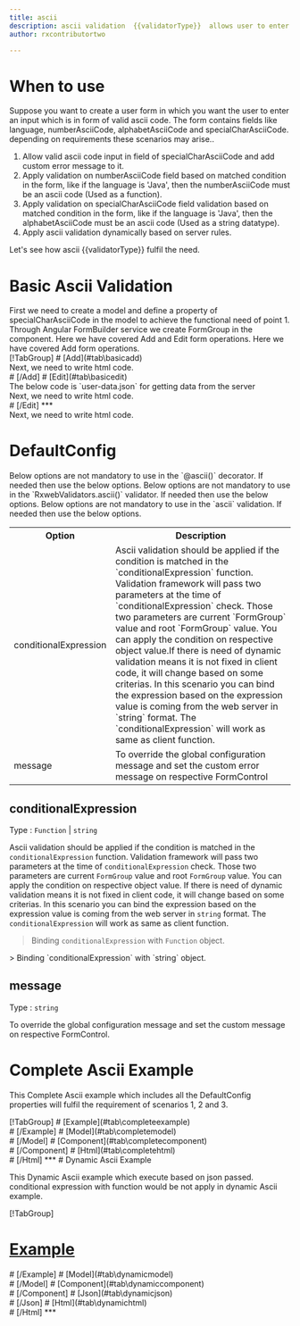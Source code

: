 ```yaml
---
title: ascii
description: ascii validation  {{validatorType}}  allows user to enter the input which is in the proper ascii format.
author: rxcontributortwo

---
```

# When to use
Suppose you want to create a user form in which you want the user to enter an  input which is in form of valid ascii code. The form contains fields like language, numberAsciiCode, alphabetAsciiCode and specialCharAsciiCode. depending on requirements these scenarios may arise..
<ol>
     <li>Allow valid ascii code input in field of specialCharAsciiCode and add custom error message to it.</li>
     <li>Apply validation on numberAsciiCode field based on matched condition in the form, like if the language is 'Java', then the numberAsciiCode must be an ascii code (Used as a function).</li>
     <li>Apply validation on specialCharAsciiCode field validation based on matched condition in the form, like if the language is 'Java', then the alphabetAsciiCode must be an ascii code (Used as a string datatype).</li>
     <data-scope scope="['decorator','validator']">
          <li>Apply ascii validation dynamically based on server rules.</li>
     </data-scope>
</ol>
Let's see how ascii  {{validatorType}}  fulfil the need.

# Basic Ascii Validation
<data-scope scope="['decorator','template-driven']">
First we need to create a model and define a property of specialCharAsciiCode in the model to achieve the functional need of point 1.
<div component="app-code" key="ascii-add-model"></div> 
</data-scope>
Through Angular FormBuilder service we create FormGroup in the component.
<data-scope scope="['decorator']">
Here we have covered Add and Edit form operations. 
</data-scope>

<data-scope scope="['validator','template-driven']">
Here we have covered Add form operations. 
</data-scope>

<data-scope scope="['decorator']">
<div component="app-tabs" key="basic-operations"></div>
[!TabGroup]
# [Add](#tab\basicadd)
<div component="app-code" key="ascii-add-component"></div> 
Next, we need to write html code.
<div component="app-code" key="ascii-add-html"></div> 
<div component="app-example-runner" ref-component="app-ascii-add"></div>
# [/Add]
# [Edit](#tab\basicedit)
<div component="app-code" key="ascii-edit-component"></div>
The below code is `user-data.json` for getting data from the server 
<div component="app-code" key="ascii-edit-json"></div> 
Next, we need to write html code.
<div component="app-code" key="ascii-edit-html"></div> 
<div component="app-example-runner" ref-component="app-ascii-edit"></div>
# [/Edit]
***
</data-scope>

<data-scope scope="['validator','template-driven']">
<div component="app-code" key="ascii-add-component"></div> 
Next, we need to write html code.
<div component="app-code" key="ascii-add-html"></div> 
<div component="app-example-runner" ref-component="app-ascii-add"></div>
</data-scope>

# DefaultConfig
<data-scope scope="['decorator']">
Below options are not mandatory to use in the `@ascii()` decorator. If needed then use the below options.
</data-scope>
<data-scope scope="['validator']">
Below options are not mandatory to use in the `RxwebValidators.ascii()` validator. If needed then use the below options.
</data-scope>
<data-scope scope="['template-driven']">
Below options are not mandatory to use in the `ascii` validation. If needed then use the below options.
</data-scope>

<table class="table table-bordered table-striped">
<tr><th>Option</th><th>Description</th></tr>
<tr><td><a   (click)='scrollTo("#conditionalExpression")' title="conditionalExpression">conditionalExpression</a></td><td>Ascii validation should be applied if the condition is matched in the `conditionalExpression` function. Validation framework will pass two parameters at the time of `conditionalExpression` check. Those two parameters are current `FormGroup` value and root `FormGroup` value. You can apply the condition on respective object value.If there is need of dynamic validation means it is not fixed in client code, it will change based on some criterias. In this scenario you can bind the expression based on the expression value is coming from the web server in `string` format. The `conditionalExpression` will work as same as client function.</td></tr>
<tr><td><a  (click)='scrollTo("#message")'  title="message">message</a></td><td>To override the global configuration message and set the custom error message on respective FormControl</td></tr>
</table>

## conditionalExpression 
Type :  `Function`  |  `string` 

Ascii validation should be applied if the condition is matched in the `conditionalExpression` function. Validation framework will pass two parameters at the time of `conditionalExpression` check. Those two parameters are current `FormGroup` value and root `FormGroup` value. You can apply the condition on respective object value.
If there is need of dynamic validation means it is not fixed in client code, it will change based on some criterias. In this scenario you can bind the expression based on the expression value is coming from the web server in `string` format. The `conditionalExpression` will work as same as client function.

> Binding `conditionalExpression` with `Function` object. 
<div component="app-code" key="ascii-conditionalExpressionExampleFunction-model"></div> 
> Binding `conditionalExpression` with `string` object. 
<div component="app-code" key="ascii-conditionalExpressionExampleString-model"></div> 

<div component="app-example-runner" ref-component="app-ascii-conditionalExpression" title="ascii {{validatorType}} with conditionalExpression" key="conditionalExpression"></div>

## message 
Type :  `string` 

To override the global configuration message and set the custom message on respective FormControl.

<div component="app-code" key="ascii-messageExample-model"></div> 
<div component="app-example-runner" ref-component="app-ascii-message" title="ascii {{validatorType}} with message" key="message"></div>

# Complete Ascii Example

This Complete Ascii example which includes all the DefaultConfig properties will fulfil the requirement of scenarios 1, 2 and 3.

<div component="app-tabs" key="complete"></div>
[!TabGroup]
# [Example](#tab\completeexample)
<div component="app-example-runner" ref-component="app-ascii-complete"></div>
# [/Example]
<data-scope scope="['decorator','template-driven']">
# [Model](#tab\completemodel)
<div component="app-code" key="ascii-complete-model"></div> 
# [/Model]
</data-scope>
# [Component](#tab\completecomponent)
<div component="app-code" key="ascii-complete-component"></div> 
# [/Component]
# [Html](#tab\completehtml)
<div component="app-code" key="ascii-complete-html"></div> 
# [/Html]
***

<data-scope scope="['decorator','validator']">
# Dynamic Ascii Example

This Dynamic Ascii example which execute based on json passed. conditional expression with function would be not apply in dynamic Ascii example. 

<div component="app-tabs" key="dynamic"></div>

[!TabGroup]
# [Example](#tab\dynamicexample)
<div component="app-example-runner" ref-component="app-ascii-dynamic"></div>
# [/Example]
<data-scope scope="['decorator']">
# [Model](#tab\dynamicmodel)
<div component="app-code" key="ascii-dynamic-model"></div>
# [/Model]
</data-scope>
# [Component](#tab\dynamiccomponent)
<div component="app-code" key="ascii-dynamic-component"></div>
# [/Component]
# [Json](#tab\dynamicjson)
<div component="app-code" key="ascii-dynamic-json"></div>
# [/Json]
# [Html](#tab\dynamichtml)
<div component="app-code" key="ascii-dynamic-html"></div> 
# [/Html]
***
</data-scope>
